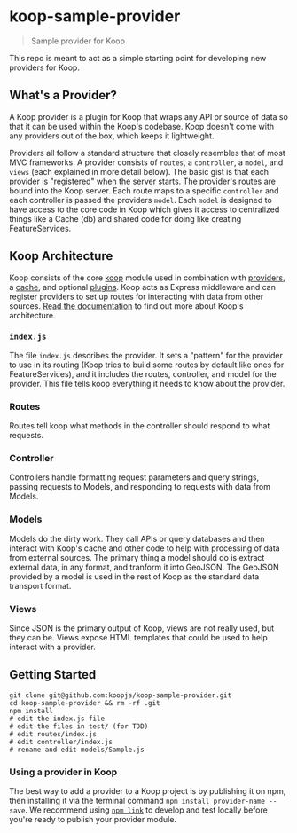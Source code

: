 # koop-sample-provider

> Sample provider for Koop

This repo is meant to act as a simple starting point for developing new providers for Koop.

## What's a Provider?

A Koop provider is a plugin for Koop that wraps any API or source of data so that it can be used within the Koop's codebase. Koop doesn't come with any providers out of the box, which keeps it lightweight.

Providers all follow a standard structure that closely resembles that of most MVC frameworks. A provider consists of `routes`, a `controller`, a `model`, and `views` (each explained in more detail below). The basic gist is that each provider is "registered" when the server starts. The provider's routes are bound into the Koop server. Each route maps to a specific `controller` and each controller is passed the providers `model`. Each `model` is designed to have access to the core code in Koop which gives it access to centralized things like a Cache (db) and shared code for doing like creating FeatureServices.

## Koop Architecture

Koop consists of the core [koop](http://github.com/koopjs/koop) module used in combination with [providers](http://koopjs.github.io/docs/providers), a [cache](http://koopjs.github.io/docs/caches), and optional [plugins](http://koopjs.github.io/docs/plugins). Koop acts as Express middleware and can register providers to set up routes for interacting with data from other sources. [Read the documentation](http://koopjs.github.io) to find out more about Koop's architecture.

### `index.js`

The file `index.js` describes the provider. It sets a "pattern" for the provider to use in its routing (Koop tries to build some routes by default like ones for FeatureServices), and it includes the routes, controller, and model for the provider. This file tells koop everything it needs to know about the provider.

### Routes

Routes tell koop what methods in the controller should respond to what requests.

### Controller

Controllers handle formatting request parameters and query strings, passing requests to Models, and responding to requests with data from Models.

### Models

Models do the dirty work. They call APIs or query databases and then interact with Koop's cache and other code to help with processing of data from external sources. The primary thing a model should do is extract external data, in any format, and tranform it into GeoJSON. The GeoJSON provided by a model is used in the rest of Koop as the standard data transport format.

### Views

Since JSON is the primary output of Koop, views are not really used, but they can be. Views expose HTML templates that could be used to help interact with a provider.

## Getting Started

```
git clone git@github.com:koopjs/koop-sample-provider.git
cd koop-sample-provider && rm -rf .git
npm install
# edit the index.js file
# edit the files in test/ (for TDD)
# edit routes/index.js
# edit controller/index.js
# rename and edit models/Sample.js
```

### Using a provider in Koop

The best way to add a provider to a Koop project is by publishing it on npm, then installing it via the terminal command `npm install provider-name --save`. We recommend using [`npm link`](https://docs.npmjs.com/cli/link) to develop and test locally before you're ready to publish your provider module.

